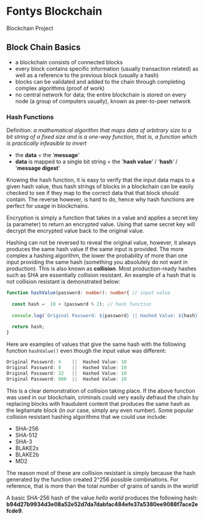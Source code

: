 # Fontys Blockchain
Blockchain Project 

## Block Chain Basics

- a blockchain consists of connected blocks
- every block contains specific information (usually transaction related) as well as a reference to the previous block (usually a hash)
- blocks can be validated and added to the chain through completing complex algorithms (proof of work)
- no central network for data; the entire blockchain is stored on every node (a group of computers usually), known as peer-to-peer network

### Hash Functions

Definition: *a mathematical algorithm that maps data of arbitrary size to a bit string of a fixed size and is a one-way function, that is, a function which is practically infeasible to invert*

- the **data** = the '**message**'
- **data** is mapped to a single bit string = the '**hash value**' / '**hash**' / '**message digest**'

Knowing the hash function, it is easy to verify that the input data maps to a given hash value, thus hash strings of blocks in a blockchain can be easily checked to see if they map to the correct data that that block should contain. The reverse however, is hard to do, hence why hash functions are perfect for usage in blockchains.

Encryption is simply a function that takes in a value and applies a secret key (a parameter) to return an encrypted value. Using that same secret key will decrypt the encrypted value back to the original value.

Hashing can not be reversed to reveal the original value, however, it always produces the same hash value if the same input is provided. The more complex a hashing algorithm, the lower the probability of more than one input providing the same hash (something you absolutely do not want in production). This is also known as **collision**. Most production-ready hashes such as SHA are essentially collision resistant. An example of a hash that is not collision resistant is demonstrated below:

```ts
function hashValue(password: number): number{ // input value
 
  const hash =  10 + (password % 2); // hash function
 
  console.log(`Original Password: ${password} || Hashed Value: ${hash}`); // output (hashed) value
 
  return hash;
}
```

Here are examples of values that give the same hash with the following function ```hashValue()``` even though the input value was different:

```ts
Original Password: 4    ||  Hashed Value: 10
Original Password: 8    ||  Hashed Value: 10
Original Password: 32   ||  Hashed Value: 10
Original Password: 800  ||  Hashed Value: 10
```

This is a clear demonstration of collision taking place. If the above function was used in our blockchain, criminals could very easily defraud the chain by replacing blocks with fraudulent content that produces the same hash as the legitamate block (in our case, simply any even number). Some popular collision resistant hashing algorithms that we could use include:

- SHA-256
- SHA-512
- SHA-3
- BLAKE2s
- BLAKE2b
- MD2

The reason most of these are collision resistant is simply because the hash generated by the function created 2^256 possible combinations. For reference, that is more than the total number of grains of sands in the world!

A basic SHA-256 hash of the value *hello world* produces the following hash: **b94d27b9934d3e08a52e52d7da7dabfac484efe37a5380ee9088f7ace2efcde9**.
